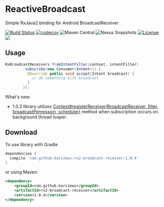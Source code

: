 # ReactiveBroadcast
Simple RxJava2 binding for Android BroadcastReceiver

[![Build Status](https://travis-ci.org/karczews/RxBroadcastReceiver.svg?branch=master)](https://travis-ci.org/karczews/RxBroadcastReceiver)
[![codecov](https://codecov.io/gh/karczews/RxBroadcastReceiver/branch/master/graph/badge.svg)](https://codecov.io/gh/karczews/RxBroadcastReceiver)
![Maven Central](https://img.shields.io/maven-central/v/com.github.karczews/rx2-broadcast-receiver.svg?style=flat) 
![Nexus Snapshots](https://img.shields.io/nexus/s/https/oss.sonatype.org/com.github.karczews/rx2-broadcast-receiver.svg) 
[![License](https://img.shields.io/badge/license-Apache%202.0-blue.svg)](https://github.com/karczews/RxBroadcastReceiver/blob/master/LICENSE) <a href="http://www.methodscount.com/?lib=com.github.karczews%3Arx2-broadcast-receiver%3A1.0.3"><img src="https://img.shields.io/badge/Methods and size-core: 30 | deps: 9458 | 6 KB-e91e63.svg"/></a></a>


Usage
--------
```java
RxBroadcastReceivers.fromIntentFilter(context, intentFilter)
        .subscribe(new Consumer<Intent>() {
          @Override public void accept(Intent broadcast) {
            // do something with broadcast
          }
        });
```


What's new:
- 1.0.2 library utilizes [Context#registerReceiver(BroadcastReceiver, filter, broadcastPermission, scheduler)](https://goo.gl/ytDVGb) method when subscription occurs on background thread looper.

Download
--------

To use library with Gradle

```groovy
dependencies {
  compile 'com.github.karczews:rx2-broadcast-receiver:1.0.4'
}
```

or using Maven:

```xml
<dependency>
    <groupId>com.github.karczews</groupId>
    <artifactId>rx2-broadcast-receiver</artifactId>
    <version>1.0.4</version>
</dependency>
```
